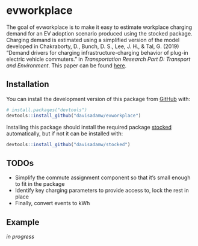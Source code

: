
<!-- README.md is generated from README.Rmd. Please edit that file -->

# evworkplace

<!-- badges: start -->
<!-- badges: end -->

The goal of evworkplace is to make it easy to estimate workplace
charging demand for an EV adoption scenario produced using the stocked
package. Charging demand is estimated using a simplified version of the
model developed in Chakraborty, D., Bunch, D. S., Lee, J. H., & Tal, G.
(2019) “Demand drivers for charging infrastructure-charging behavior of
plug-in electric vehicle commuters.” in *Transportation Research Part D:
Transport and Environment*. This paper can be found
[here](http://www.sciencedirect.com/science/article/pii/S1361920919301919).

## Installation

You can install the development version of this package from
[GitHub](https://github.com/) with:

``` r
# install.packages("devtools")
devtools::install_github("davisadamw/evworkplace")
```

Installing this package should install the required package
[stocked](https://github.com/davisadamw/stocked) automatically, but if
not it can be installed with:

``` r
devtools::install_github("davisadamw/stocked")
```

## TODOs

-   Simplify the commute assignment component so that it’s small enough
    to fit in the package
-   Identify key charging parameters to provide access to, lock the rest
    in place
-   Finally, convert events to kWh

## Example

*in progress*
